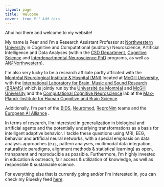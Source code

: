 ```yaml
---
layout: page
title:  Welcome
cover:  true #!! Add this
---
```


Ahoi hoi there and welcome to my website! 

My name is Peer and I’m a Research Assistant Professor at [Northwestern University](https://www.northwestern.edu/) in Cognitive and Computational (auditory) Neuroscience, Artificial Intelligence and Data Analyses (within the [CSD Department](https://communication.northwestern.edu/academics/communication-sciences-and-disorders/), [Cognitive Science](https://cogsci.northwestern.edu/) and [Interdepartmental Neuroscience PhD](https://www.nuin.northwestern.edu/) programs, as well as [AI@Northwestern](https://ai.northwestern.edu/)). 

I'm also very lucky to be a research affiliate partly affiliated with the [Montréal Neurological Institute & Hospital (MNI)](https://www.mcgill.ca/neuro/) located at [McGill University](https://www.mcgill.ca/), with the [International Laboratory for Brain, Music and Sound Research (BRAMS)](https://www.brams.org/en/) which is jointly run by the [Université de Montréal](https://www.umontreal.ca/) and [McGill University](https://www.mcgill.ca/) and the [Computational Cognitive Neuroscience](https://hebartlab.com/) lab at the [Max-Planck-Institute for Human Cognitive and Brain Science](https://www.cbs.mpg.de/en). 

Additionally, I’m part of the [BIDS](https://bids-specification.readthedocs.io/en/stable/index.html), [Neuromod](https://www.cneuromod.ca/), [ReproNim](https://www.repronim.org/) teams and the [European AI Alliance](https://digital-strategy.ec.europa.eu/en/policies/european-ai-alliance) .

In terms of research, I’m interested in generalization in biological and artificial agents and the potentially underlying transformations as a basis for intelligent adaptive behavior. I tackle these questions using MRI, EEG, behavior and artificial neural networks, with a special emphasis on data analysis approaches (e.g., pattern analyses, multimodal data integration, naturalistic paradigms, alignment methods & statistical learning) as open, transparent and reproducible as possible. Furthermore, I’m highly invested in education & outreach, fair access & utilization of knowledge, as well as responsible & sustainable science.

For everything else that is currently going and/or I'm interested in, you can check my Bluesky feed [here](https://bsky.app/profile/peerherholz.bsky.social).